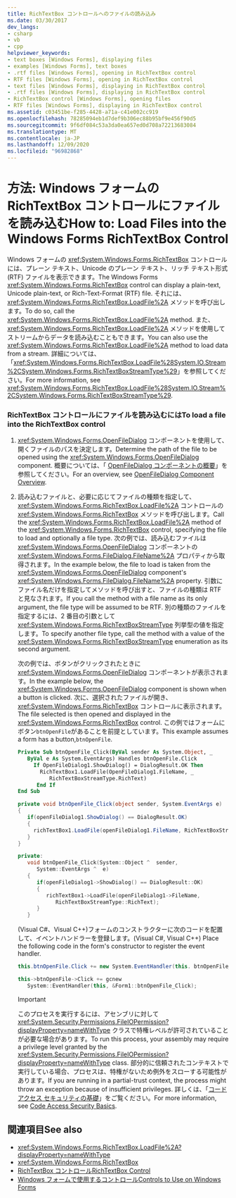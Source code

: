 ```yaml
---
title: RichTextBox コントロールへのファイルの読み込み
ms.date: 03/30/2017
dev_langs:
- csharp
- vb
- cpp
helpviewer_keywords:
- text boxes [Windows Forms], displaying files
- examples [Windows Forms], text boxes
- .rtf files [Windows Forms], opening in RichTextBox control
- RTF files [Windows Forms], opening in RichTextBox control
- text files [Windows Forms], displaying in RichTextBox control
- .rtf files [Windows Forms], displaying in RichTextBox control
- RichTextBox control [Windows Forms], opening files
- RTF files [Windows Forms], displaying in RichTextBox control
ms.assetid: c03451be-f285-4428-a71a-c41e002cc919
ms.openlocfilehash: 78285094eb1d7def9b306ec88b95bf9e456f90d5
ms.sourcegitcommit: 9f6df084c53a3da0ea657ed0d708a72213683084
ms.translationtype: MT
ms.contentlocale: ja-JP
ms.lasthandoff: 12/09/2020
ms.locfileid: "96982868"
---
```

# <a name="how-to-load-files-into-the-windows-forms-richtextbox-control"></a><span data-ttu-id="a500e-102">方法: Windows フォームの RichTextBox コントロールにファイルを読み込む</span><span class="sxs-lookup"><span data-stu-id="a500e-102">How to: Load Files into the Windows Forms RichTextBox Control</span></span>

<span data-ttu-id="a500e-103">Windows フォームの <xref:System.Windows.Forms.RichTextBox> コントロールには、プレーン テキスト、Unicode のプレーン テキスト、リッチ テキスト形式 (RTF) ファイルを表示できます。</span><span class="sxs-lookup"><span data-stu-id="a500e-103">The Windows Forms <xref:System.Windows.Forms.RichTextBox> control can display a plain-text, Unicode plain-text, or Rich-Text-Format (RTF) file.</span></span> <span data-ttu-id="a500e-104">それには、 <xref:System.Windows.Forms.RichTextBox.LoadFile%2A> メソッドを呼び出します。</span><span class="sxs-lookup"><span data-stu-id="a500e-104">To do so, call the <xref:System.Windows.Forms.RichTextBox.LoadFile%2A> method.</span></span> <span data-ttu-id="a500e-105">また、 <xref:System.Windows.Forms.RichTextBox.LoadFile%2A> メソッドを使用してストリームからデータを読み込むこともできます。</span><span class="sxs-lookup"><span data-stu-id="a500e-105">You can also use the <xref:System.Windows.Forms.RichTextBox.LoadFile%2A> method to load data from a stream.</span></span> <span data-ttu-id="a500e-106">詳細については、「<xref:System.Windows.Forms.RichTextBox.LoadFile%28System.IO.Stream%2CSystem.Windows.Forms.RichTextBoxStreamType%29>」を参照してください。</span><span class="sxs-lookup"><span data-stu-id="a500e-106">For more information, see <xref:System.Windows.Forms.RichTextBox.LoadFile%28System.IO.Stream%2CSystem.Windows.Forms.RichTextBoxStreamType%29>.</span></span>

### <a name="to-load-a-file-into-the-richtextbox-control"></a><span data-ttu-id="a500e-107">RichTextBox コントロールにファイルを読み込むには</span><span class="sxs-lookup"><span data-stu-id="a500e-107">To load a file into the RichTextBox control</span></span>

1. <span data-ttu-id="a500e-108"><xref:System.Windows.Forms.OpenFileDialog> コンポーネントを使用して、開くファイルのパスを決定します。</span><span class="sxs-lookup"><span data-stu-id="a500e-108">Determine the path of the file to be opened using the <xref:System.Windows.Forms.OpenFileDialog> component.</span></span> <span data-ttu-id="a500e-109">概要については、「 [OpenFileDialog コンポーネントの概要](openfiledialog-component-overview-windows-forms.md)」を参照してください。</span><span class="sxs-lookup"><span data-stu-id="a500e-109">For an overview, see [OpenFileDialog Component Overview](openfiledialog-component-overview-windows-forms.md).</span></span>

2. <span data-ttu-id="a500e-110">読み込むファイルと、必要に応じてファイルの種類を指定して、 <xref:System.Windows.Forms.RichTextBox.LoadFile%2A> コントロールの <xref:System.Windows.Forms.RichTextBox> メソッドを呼び出します。</span><span class="sxs-lookup"><span data-stu-id="a500e-110">Call the <xref:System.Windows.Forms.RichTextBox.LoadFile%2A> method of the <xref:System.Windows.Forms.RichTextBox> control, specifying the file to load and optionally a file type.</span></span> <span data-ttu-id="a500e-111">次の例では、読み込むファイルは <xref:System.Windows.Forms.OpenFileDialog> コンポーネントの <xref:System.Windows.Forms.FileDialog.FileName%2A> プロパティから取得されます。</span><span class="sxs-lookup"><span data-stu-id="a500e-111">In the example below, the file to load is taken from the <xref:System.Windows.Forms.OpenFileDialog> component's <xref:System.Windows.Forms.FileDialog.FileName%2A> property.</span></span> <span data-ttu-id="a500e-112">引数にファイル名だけを指定してメソッドを呼び出すと、ファイルの種類は RTF と見なされます。</span><span class="sxs-lookup"><span data-stu-id="a500e-112">If you call the method with a file name as its only argument, the file type will be assumed to be RTF.</span></span> <span data-ttu-id="a500e-113">別の種類のファイルを指定するには、2 番目の引数として <xref:System.Windows.Forms.RichTextBoxStreamType> 列挙型の値を指定します。</span><span class="sxs-lookup"><span data-stu-id="a500e-113">To specify another file type, call the method with a value of the <xref:System.Windows.Forms.RichTextBoxStreamType> enumeration as its second argument.</span></span>

    <span data-ttu-id="a500e-114">次の例では、ボタンがクリックされたときに <xref:System.Windows.Forms.OpenFileDialog> コンポーネントが表示されます。</span><span class="sxs-lookup"><span data-stu-id="a500e-114">In the example below, the <xref:System.Windows.Forms.OpenFileDialog> component is shown when a button is clicked.</span></span> <span data-ttu-id="a500e-115">次に、選択されたファイルが開き、 <xref:System.Windows.Forms.RichTextBox> コントロールに表示されます。</span><span class="sxs-lookup"><span data-stu-id="a500e-115">The file selected is then opened and displayed in the <xref:System.Windows.Forms.RichTextBox> control.</span></span> <span data-ttu-id="a500e-116">この例ではフォームにボタン`btnOpenFile`があることを前提としています。</span><span class="sxs-lookup"><span data-stu-id="a500e-116">This example assumes a form has a button,`btnOpenFile`.</span></span>

    ```vb
    Private Sub btnOpenFile_Click(ByVal sender As System.Object, _
       ByVal e As System.EventArgs) Handles btnOpenFile.Click
         If OpenFileDialog1.ShowDialog() = DialogResult.OK Then
           RichTextBox1.LoadFile(OpenFileDialog1.FileName, _
              RichTextBoxStreamType.RichText)
          End If
    End Sub
    ```

    ```csharp
    private void btnOpenFile_Click(object sender, System.EventArgs e)
    {
       if(openFileDialog1.ShowDialog() == DialogResult.OK)
       {
         richTextBox1.LoadFile(openFileDialog1.FileName, RichTextBoxStreamType.RichText);
       }
    }
    ```

    ```cpp
    private:
       void btnOpenFile_Click(System::Object ^  sender,
          System::EventArgs ^  e)
       {
          if(openFileDialog1->ShowDialog() == DialogResult::OK)
          {
             richTextBox1->LoadFile(openFileDialog1->FileName,
                RichTextBoxStreamType::RichText);
          }
       }
    ```

    <span data-ttu-id="a500e-117">(Visual C#、Visual C++)フォームのコンストラクターに次のコードを配置して、イベントハンドラーを登録します。</span><span class="sxs-lookup"><span data-stu-id="a500e-117">(Visual C#, Visual C++) Place the following code in the form's constructor to register the event handler.</span></span>

    ```csharp
    this.btnOpenFile.Click += new System.EventHandler(this. btnOpenFile_Click);
    ```

    ```cpp
    this->btnOpenFile->Click += gcnew
       System::EventHandler(this, &Form1::btnOpenFile_Click);
    ```

    > [!IMPORTANT]
    > <span data-ttu-id="a500e-118">このプロセスを実行するには、アセンブリに対して <xref:System.Security.Permissions.FileIOPermission?displayProperty=nameWithType> クラスで特権レベルが許可されていることが必要な場合があります。</span><span class="sxs-lookup"><span data-stu-id="a500e-118">To run this process, your assembly may require a privilege level granted by the <xref:System.Security.Permissions.FileIOPermission?displayProperty=nameWithType> class.</span></span> <span data-ttu-id="a500e-119">部分的に信頼されたコンテキストで実行している場合、プロセスは、特権がないため例外をスローする可能性があります。</span><span class="sxs-lookup"><span data-stu-id="a500e-119">If you are running in a partial-trust context, the process might throw an exception because of insufficient privileges.</span></span> <span data-ttu-id="a500e-120">詳しくは、「[コード アクセス セキュリティの基礎](/dotnet/framework/misc/code-access-security-basics)」をご覧ください。</span><span class="sxs-lookup"><span data-stu-id="a500e-120">For more information, see [Code Access Security Basics](/dotnet/framework/misc/code-access-security-basics).</span></span>

## <a name="see-also"></a><span data-ttu-id="a500e-121">関連項目</span><span class="sxs-lookup"><span data-stu-id="a500e-121">See also</span></span>

- <xref:System.Windows.Forms.RichTextBox.LoadFile%2A?displayProperty=nameWithType>
- <xref:System.Windows.Forms.RichTextBox>
- [<span data-ttu-id="a500e-122">RichTextBox コントロール</span><span class="sxs-lookup"><span data-stu-id="a500e-122">RichTextBox Control</span></span>](richtextbox-control-windows-forms.md)
- [<span data-ttu-id="a500e-123">Windows フォームで使用するコントロール</span><span class="sxs-lookup"><span data-stu-id="a500e-123">Controls to Use on Windows Forms</span></span>](controls-to-use-on-windows-forms.md)
